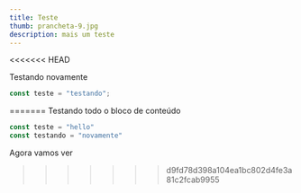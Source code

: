 ```yaml
---
title: Teste
thumb: prancheta-9.jpg
description: mais um teste
---
```

<<<<<<< HEAD

Testando novamente

```javascript
const teste = "testando";
```
=======
Testando todo o bloco de conteúdo

```javascript
const teste = "hello"
const testando = "novamente"
```

Agora vamos ver
>>>>>>> d9fd78d398a104ea1bc802d4fe3a81c2fcab9955
